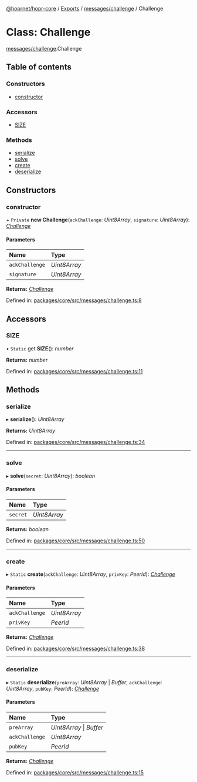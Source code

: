 [@hoprnet/hopr-core](../README.md) / [Exports](../modules.md) / [messages/challenge](../modules/messages_challenge.md) / Challenge

# Class: Challenge

[messages/challenge](../modules/messages_challenge.md).Challenge

## Table of contents

### Constructors

- [constructor](messages_challenge.challenge.md#constructor)

### Accessors

- [SIZE](messages_challenge.challenge.md#size)

### Methods

- [serialize](messages_challenge.challenge.md#serialize)
- [solve](messages_challenge.challenge.md#solve)
- [create](messages_challenge.challenge.md#create)
- [deserialize](messages_challenge.challenge.md#deserialize)

## Constructors

### constructor

\+ `Private` **new Challenge**(`ackChallenge`: *Uint8Array*, `signature`: *Uint8Array*): [*Challenge*](messages_challenge.challenge.md)

#### Parameters

| Name | Type |
| :------ | :------ |
| `ackChallenge` | *Uint8Array* |
| `signature` | *Uint8Array* |

**Returns:** [*Challenge*](messages_challenge.challenge.md)

Defined in: [packages/core/src/messages/challenge.ts:8](https://github.com/hoprnet/hoprnet/blob/448a47a/packages/core/src/messages/challenge.ts#L8)

## Accessors

### SIZE

• `Static` get **SIZE**(): *number*

**Returns:** *number*

Defined in: [packages/core/src/messages/challenge.ts:11](https://github.com/hoprnet/hoprnet/blob/448a47a/packages/core/src/messages/challenge.ts#L11)

## Methods

### serialize

▸ **serialize**(): *Uint8Array*

**Returns:** *Uint8Array*

Defined in: [packages/core/src/messages/challenge.ts:34](https://github.com/hoprnet/hoprnet/blob/448a47a/packages/core/src/messages/challenge.ts#L34)

___

### solve

▸ **solve**(`secret`: *Uint8Array*): *boolean*

#### Parameters

| Name | Type |
| :------ | :------ |
| `secret` | *Uint8Array* |

**Returns:** *boolean*

Defined in: [packages/core/src/messages/challenge.ts:50](https://github.com/hoprnet/hoprnet/blob/448a47a/packages/core/src/messages/challenge.ts#L50)

___

### create

▸ `Static` **create**(`ackChallenge`: *Uint8Array*, `privKey`: *PeerId*): [*Challenge*](messages_challenge.challenge.md)

#### Parameters

| Name | Type |
| :------ | :------ |
| `ackChallenge` | *Uint8Array* |
| `privKey` | *PeerId* |

**Returns:** [*Challenge*](messages_challenge.challenge.md)

Defined in: [packages/core/src/messages/challenge.ts:38](https://github.com/hoprnet/hoprnet/blob/448a47a/packages/core/src/messages/challenge.ts#L38)

___

### deserialize

▸ `Static` **deserialize**(`preArray`: *Uint8Array* \| *Buffer*, `ackChallenge`: *Uint8Array*, `pubKey`: *PeerId*): [*Challenge*](messages_challenge.challenge.md)

#### Parameters

| Name | Type |
| :------ | :------ |
| `preArray` | *Uint8Array* \| *Buffer* |
| `ackChallenge` | *Uint8Array* |
| `pubKey` | *PeerId* |

**Returns:** [*Challenge*](messages_challenge.challenge.md)

Defined in: [packages/core/src/messages/challenge.ts:15](https://github.com/hoprnet/hoprnet/blob/448a47a/packages/core/src/messages/challenge.ts#L15)
